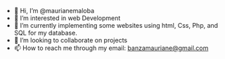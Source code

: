 - 👋 Hi, I’m @maurianemaloba
- 👀 I’m interested in web Development
- 🌱 I’m currently implementing some websites using html, Css, Php, and SQL for my database.
- 💞️ I’m looking to collaborate on projects 
- 📫 How to reach me through my email: banzamauriane@gmail.com

<!---
maurianemaloba/maurianemaloba is a ✨ special ✨ repository because its `README.md` (this file) appears on your GitHub profile.
You can click the Preview link to take a look at your changes.
--->
